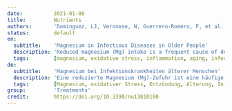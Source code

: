 ```yaml
---
date:          2021-01-08
title:         Nutrients
authors:       'Dominguez, LJ, Veronese, N, Guerrero-Romero, F, et al.'
status:        default
en:
  subtitle:    'Magnesium in Infectious Diseases in Older People'
  description: 'Reduced magnesium (Mg) intake is a frequent cause of deficiency with age together with reduced absorption, renal wasting, and polypharmacotherapy. Chronic Mg deficiency may result in increased oxidative stress and low-grade inflammation, which may be linked to several age-related diseases, including higher predisposition to infectious diseases. Mg might play a role in the immune response being a cofactor for immunoglobulin synthesis and other processes strictly associated with the function of T and B cells. Mg is necessary for the biosynthesis, transport, and activation of vitamin D, another key factor in the pathogenesis of infectious diseases. The regulation of cytosolic free Mg in immune cells involves Mg transport systems, such as the melastatin-like transient receptor potential 7 channel, the solute carrier family, and the magnesium transporter 1 (MAGT1). The functional importance of Mg transport in immunity was unknown until the description of the primary immunodeficiency XMEN (X-linked immunodeficiency with Mg defect, Epstein–Barr virus infection, and neoplasia) due to a genetic deficiency of MAGT1 characterized by chronic Epstein–Barr virus infection. This and other research reporting associations of Mg deficit with viral and bacterial infections indicate a possible role of Mg deficit in the recent coronavirus disease 2019 (COVID-19) and its complications. In this review, we will discuss the importance of Mg for the immune system and for infectious diseases, including the recent pandemic of COVID-19.'
  tags:        [magnesium, oxidative stress, inflammation, aging, infectious diseases, vitamin D]
de:
  subtitle:    'Magnesium bei Infektionskrankheiten älterer Menschen'
  description: 'Eine reduzierte Magnesium (Mg)-Zufuhr ist eine häufige Ursache für einen Mangel im Alter, zusammen mit einer verminderten Absorption, Nierenschwäche und Polypharmakotherapie. Chronischer Mg-Mangel kann zu erhöhtem oxidativem Stress und geringgradigen Entzündungen führen, die mit verschiedenen altersbedingten Krankheiten in Verbindung gebracht werden können, einschließlich einer erhöhten Anfälligkeit für Infektionskrankheiten. Mg könnte eine Rolle bei der Immunantwort spielen, da es ein Kofaktor für die Immunglobulinsynthese und andere Prozesse ist, die eng mit der Funktion von T- und B-Zellen verbunden sind. Mg ist notwendig für die Biosynthese, den Transport und die Aktivierung von Vitamin D, einem weiteren Schlüsselfaktor in der Pathogenese von Infektionskrankheiten. An der Regulierung des zytosolischen freien Mg in Immunzellen sind Mg-Transportsysteme beteiligt, wie der melastatinähnliche Transient-Receptor-Potential-7-Kanal, die Solute-Carrier-Familie und der Magnesiumtransporter 1 (MAGT1). Die funktionelle Bedeutung des Mg-Transports in der Immunität war bis zur Beschreibung des primären Immundefekts XMEN (X-linked immunodeficiency with Mg defect, Epstein-Barr virus infection, and neoplasia) aufgrund eines genetischen Mangels von MAGT1, der durch eine chronische Epstein-Barr-Virusinfektion gekennzeichnet ist, unbekannt. Diese und andere Forschungsarbeiten, die über Zusammenhänge zwischen Mg-Defizit und viralen und bakteriellen Infektionen berichten, deuten auf eine mögliche Rolle des Mg-Defizits bei der jüngsten Coronaviruserkrankung 2019 (COVID-19) und ihren Komplikationen hin. In dieser Übersicht wird die Bedeutung von Mg für das Immunsystem und für Infektionskrankheiten, einschließlich der jüngsten COVID-19-Pandemie, erörtert.' 
  tags:        [Magnesium, oxidativer Stress, Entzündung, Alterung, Infektionskrankheiten, Vitamin D]
group:         'Treatments'
credit:        https://doi.org/10.3390/nu13010180
---
```

